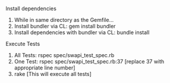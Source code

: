 Install dependencies
1. While in same directory as the Gemfile... 
2. Install bundler via CL: gem install bundler
3. Install dependencies with bundler via CL: bundle install

Execute Tests
1. All Tests: rspec spec/swapi_test_spec.rb
2. One Test: rspec spec/swapi_test_spec.rb:37    [replace 37 with appropriate line number]
3. rake         [This will execute all tests]